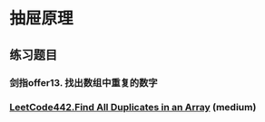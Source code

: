 # 抽屉原理

## 练习题目

### 剑指offer13. 找出数组中重复的数字

### [LeetCode442.Find All Duplicates in an Array](https://github.com/muyids/leetcode/blob/master/algorithms/401-500/442.find-all-duplicates-in-an-array.md) (medium)
